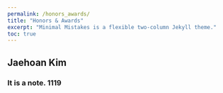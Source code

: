 ```yaml
---
permalink: /honors_awards/
title: "Honors & Awards"
excerpt: "Minimal Mistakes is a flexible two-column Jekyll theme."
toc: true
---
```

## Jaehoan Kim

### It is a note. 1119